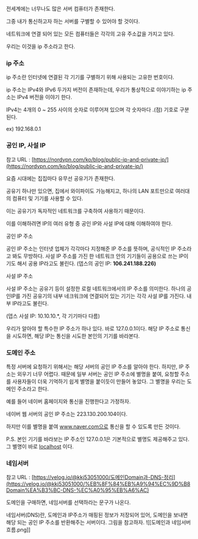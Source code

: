 
전세계에는 너무나도 많은 서버 컴퓨터가 존재한다.

그중 내가 통신하고자 하는 서버를 구별할 수 있어야 할 것이다.

네트워크에 연결 되어 있는 모든 컴퓨터들은 각각의 고유 주소값을 가지고 있다.

우리는 이것을 ip 주소라고 한다.

### ip 주소

ip 주소란 인터넷에 연결된 각 기기를 구별하기 위해 사용되는 고유한 번호이다.

ip 주소는 IPv4와 IPv6 두가지 버전이 존재하는데, 우리가 통상적으로 이야기하는 ip 주소는 IPv4 버전을 이야기 한다.

IPv4는 4개의 0 ~ 255 사이의 숫자로 이루어져 있으며 각 숫자마다 .(점) 기호로 구분된다.

ex) 192.168.0.1

### 공인 IP, 사설 IP

참고 URL : [https://nordvpn.com/ko/blog/public-ip-and-private-ip/](https://nordvpn.com/ko/blog/public-ip-and-private-ip/)

요즘 시대에는 집집마다 유무선 공유기가 존재한다.

공유기 하나만 있으면, 집에서 와이파이도 가능해지고, 하나의 LAN 포트만으로 여러대의 컴퓨터 및 기기를 사용할 수 있다.

이는 공유기가 독자적인 네트워크를 구축하여 사용하기 때문이다.

이를 이해하려면 IP의 여러 유형 중 공인 IP와 사설 IP에 대해 이해하여야 한다.

공인 IP 주소

공인 IP 주소는 인터넷 업체가 각각마다 지정해준 IP 주소를 뜻하며, 공식적인 IP 주소라고 봐도 무방하다. 사설 IP 주소를 가진 한 네트워크 안의 기기들이 공용으로 쓰는 IP이기도 해서 공용 IP라고도 불린다. (뎁스의 공인 IP: **106.241.188.226)**

사설 IP 주소

사설 IP 주소는 공유기 등이 설정한 로컬 네트워크에서의 IP 주소를 의미한다. 하나의 공인IP를 가진 공유기의 내부 네크워크에 연결되어 있는 기기는 각각 사설 IP를 가진다. 내부 IP라고도 불린다.

(뎁스 사설 IP: 10.10.10.*, 각 기기마다 다름)

우리가 알아야 할 특수한 IP 주소가 하나 있다. 바로 127.0.0.1이다. 해당 IP 주소로 통신을 시도하면, 해당 IP는 통신을 시도한 본인의 기기를 바라본다.

### 도메인 주소

특정 서버에 요청하기 위해서는 해당 서버의 공인 IP 주소를 알아야 한다. 하지만, IP 주소는 외우기 너무 어렵다. 때문에 일부 서버는 공인 IP 주소에 별명을 붙여, 요청할 주소를 사용자들이 더욱 기억하기 쉽게 별명을 붙이듯이 만들어 놓았다. 그 별명을 우리는 도메인 주소라고 한다.

예를 들어 네이버 홈페이지와 통신을 진행한다고 가정하자.

네이버 웹 서버의 공인 IP 주소는 223.130.200.104이다.

하지만 이를 별명을 붙여 www.naver.com으로 통신을 할 수 있도록 만든 것이다.

P.S. 본인 기기를 바라보는 IP 주소인 127.0.0.1은 기본적으로 별명도 제공해주고 있다. 그 별명이 바로 [localhost](http://localhost) 이다.

### 네임서버

참고 URL : [](https://velog.io/@kkj53051000/%EB%8F%84%EB%A9%94%EC%9D%B8Domain%EA%B3%BC-DNS-%EC%A0%95%EB%A6%AC)[https://velog.io/@kkj53051000/도메인Domain과-DNS-정리](https://velog.io/@kkj53051000/%EB%8F%84%EB%A9%94%EC%9D%B8Domain%EA%B3%BC-DNS-%EC%A0%95%EB%A6%AC)

도메인을 구매하면, 네임서버를 선택하라는 문구가 나온다.

네임서버(DNS)란, 도메인과 IP주소가 매핑된 정보가 저장되어 있어, 도메인을 보내면 해당 되는 공인 IP 주소를 반환해주는 서버이다. 그림을 참고하자.
![[도메인과 네임서버 흐름.png]]